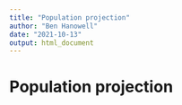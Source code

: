 ```yaml
---
title: "Population projection"
author: "Ben Hanowell"
date: "2021-10-13"
output: html_document
---
```


# Population projection
